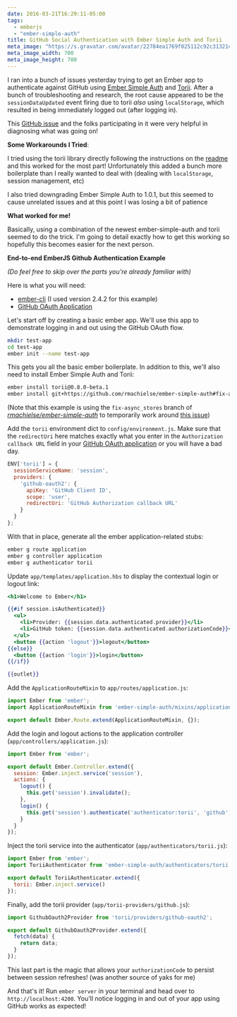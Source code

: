 ```yaml
---
date: 2016-03-21T16:29:11-05:00
tags:
  - emberjs
  - "ember-simple-auth"
title: GitHub Social Authentication with Ember Simple Auth and Torii
meta_image: "https://s.gravatar.com/avatar/22784ea1769f025112c92c31321c6bf1?s=700"
meta_image_width: 700
meta_image_height: 700
---
```


I ran into a bunch of issues yesterday trying to get an Ember app to
authenticate against GitHub using [Ember Simple Auth][1] and [Torii][2]. After
a bunch of troubleshooting and research, the root cause appeared to be the
`sessionDataUpdated` event firing due to torii _also_ using `localStorage`,
which resulted in being immediately logged out (after logging in).

This [GitHub issue][3] and the folks participating in it were very helpful in
diagnosing what was going on!


**Some Workarounds I Tried**:

I tried using the torii library directly following the instructions on the
[readme][2] and this worked for the most part! Unfortunately this added a bunch
more boilerplate than I really wanted to deal with (dealing with
`localStorage`, session management, etc)

I also tried downgrading Ember Simple Auth to 1.0.1, but this seemed to cause
unrelated issues and at this point I was losing a bit of patience <i class="fa
fa-frown-o"></i>


**What worked for me!**

Basically, using a combination of the newest ember-simple-auth and torii seemed
to do the trick. I'm going to detail exactly how to get this working so
hopefully this becomes easier for the next person.

**End-to-end EmberJS Github Authentication Example**

_(Do feel free to skip over the parts you're already familiar with)_

Here is what you will need:

- [ember-cli][5] (I used version 2.4.2 for this example)
- [GitHub OAuth Application][4]

Let's start off by creating a basic ember app. We'll use this app to
demonstrate logging in and out using the GitHub OAuth flow.

``` bash
mkdir test-app
cd test-app
ember init --name test-app
```

This gets you all the basic ember boilerplate. In addition to this, we'll also
need to install Ember Simple Auth and Torii:

``` bash
ember install torii@0.8.0-beta.1
ember install git+https://github.com/rmachielse/ember-simple-auth#fix-async_stores
```

(Note that this example is using the `fix-async_stores` branch of <a
href="https://github.com/rmachielse/ember-simple-auth"><i class="fa
fa-github"> rmachielse/ember-simple-auth</i></a> to temporarily work around
[this issue][3])

Add the `torii` environment dict to `config/environment.js`. Make sure that the
`redirectUri` here matches exactly what you enter in the `Authorization
callback URL` field in your [GitHub OAuth application][4] or you will have a
bad day.

``` js
ENV['torii'] = {
  sessionServiceName: 'session',
  providers: {
    'github-oauth2': {
      apiKey: 'GitHub Client ID',
      scope: 'user',
      redirectUri: 'GitHub Authorization callback URL'
    }
  }
};
```

With that in place, generate all the ember application-related stubs:

``` bash
ember g route application
ember g controller application
ember g authenticator torii
```

Update `app/templates/application.hbs` to display the contextual login or logout link:

``` handlebars
<h1>Welcome to Ember</h1>

{{#if session.isAuthenticated}}
  <ul>
    <li>Provider: {{session.data.authenticated.provider}}</li>
    <li>GitHub token: {{session.data.authenticated.authorizationCode}}</li>
  </ul>
  <button {{action 'logout'}}>logout</button>
{{else}}
  <button {{action 'login'}}>login</button>
{{/if}}

{{outlet}}
```

Add the `ApplicationRouteMixin` to `app/routes/application.js`:

``` js
import Ember from 'ember';
import ApplicationRouteMixin from 'ember-simple-auth/mixins/application-route-mixin';

export default Ember.Route.extend(ApplicationRouteMixin, {});
```

Add the login and logout actions to the application controller
(`app/controllers/application.js`):

``` js
import Ember from 'ember';

export default Ember.Controller.extend({
  session: Ember.inject.service('session'),
  actions: {
    logout() {
      this.get('session').invalidate();
    },
    login() {
      this.get('session').authenticate('authenticator:torii', 'github');
    }
  }
});
```

Inject the torii service into the authenticator (`app/authenticators/torii.js`):

``` js
import Ember from 'ember';
import ToriiAuthenticator from 'ember-simple-auth/authenticators/torii';

export default ToriiAuthenticator.extend({
  torii: Ember.inject.service()
});
```

Finally, add the torii provider (`app/torii-providers/github.js`):

``` js
import GithubOauth2Provider from 'torii/providers/github-oauth2';

export default GithubOauth2Provider.extend({
  fetch(data) {
    return data;
  }
});
```

This last part is the magic that allows your `authorizationCode` to persist
between session refreshes! (was another source of yaks for me)

And that's it! Run `ember server` in your terminal and head over to
`http://localhost:4200`. You'll notice logging in and out of your app using
GitHub works as expected!

[1]: https://github.com/simplabs/ember-simple-auth
[2]: https://github.com/Vestorly/torii
[3]: https://github.com/simplabs/ember-simple-auth/issues/927
[4]: https://github.com/settings/developers
[5]: http://ember-cli.com
